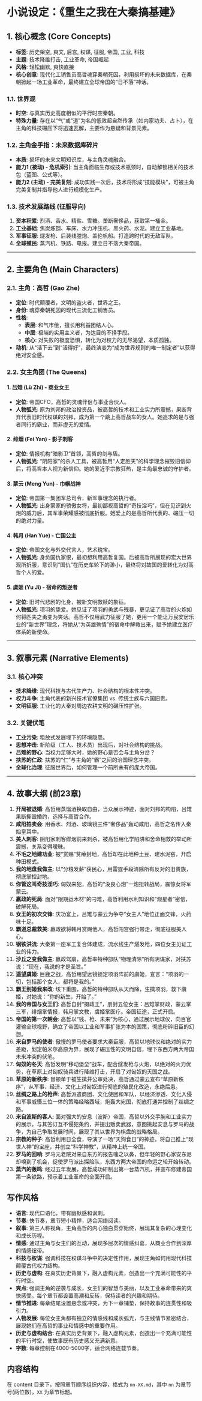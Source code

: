 # 小说设定：《重生之我在大秦搞基建》

## 1. 核心概念 (Core Concepts)

- **标签**: 历史架空, 爽文, 后宫, 权谋, 征服, 帝国, 工业, 科技
- **主题**: 技术降维打击, 工业革命, 帝国崛起
- **风格**: 轻松幽默, 爽快直接
- **核心创意**: 现代化工销售员高哲魂穿秦朝死囚，利用损坏的未来数据库，在秦朝掀起一场工业革命，最终建立全球帝国的“日不落”神话。

### 1.1. 世界观

- **时空**: 与真实历史高度相似的平行时空秦朝。
- **特殊力量**: 存在以“气”或“道”为名的低效超自然传承（如内家功夫、占卜），在主角的科技碾压下将迅速瓦解，主要作为悬疑和背景元素。

### 1.2. 主角金手指：未来数据库碎片

- **本质**: 损坏的未来文明知识库，与主角灵魂融合。
- **能力1 (被动) - 危机索引**: 当主角面临生存或技术瓶颈时，自动解锁相关的技术包（蓝图、公式等）。
- **能力2 (主动) - 完美复刻**: 成功实践一次后，技术将形成“技能模块”，可被主角完美复制并指导他人进行规模化生产。

### 1.3. 技术发展路线 (征服导向)

1.  **资本积累**: 烈酒、香水、精盐、雪糖。垄断奢侈品，获取第一桶金。
2.  **工业基础**: 焦炭炼钢、车床、水力冲压机、黑火药、水泥。建立工业基地。
3.  **军事征服**: 燧发枪、后装线膛炮、盖伦帆船。打造跨时代的无敌军队。
4.  **全球殖民**: 蒸汽机、铁路、电报。建立日不落大秦帝国。

---

## 2. 主要角色 (Main Characters)

### 2.1. 主角：高哲 (Gao Zhe)

- **定位**: 时代颠覆者，文明的盗火者，世界之王。
- **身份**: 魂穿秦朝死囚的现代三流化工销售员。
- **性格**:
    - **表层**: 和气市侩，擅长用利益团结人心。
    - **中层**: 极端的实用主义者，为达目的不择手段。
    - **核心**: 对失败的极度恐惧，转化为对权力的无尽渴望，本质孤独。
- **动机**: 从“活下去”到“活得好”，最终演变为“成为世界规则的唯一制定者”以获得绝对安全感。

### 2.2. 女主角团 (The Queens)

#### 1. 吕雉 (Lü Zhi) - 商业女王

- **定位**: 帝国CFO，高哲的灵魂伴侣与事业合伙人。
- **人物弧光**: 原为刘邦的政治投资品，被高哲的技术和工业实力所震撼，果断背弃代表旧时代权谋的刘邦，成为第一个跳上高哲战车的女人。她追求的是与强者同行的霸业，而非虚无的爱情。

#### 2. 绯烟 (Fei Yan) - 影子刺客

- **定位**: 情报机构“暗影卫”首领，高哲的剑与盾。
- **人物弧光**: “阴阳家”的杀人工具，被高哲用“人定胜天”的科学理念摧毁旧信仰后，将高哲本人视为新信仰。她的爱近乎宗教狂热，是主角最忠诚的守护者。

#### 3. 蒙云 (Meng Yun) - 巾帼战神

- **定位**: 帝国第一集团军总司令，新军事理念的执行者。
- **人物弧光**: 出身蒙家的骄傲女将，最初鄙视高哲的“奇技淫巧”，但在见识到火炮的威力后，其军事荣耀感被彻底折服。她爱上的是高哲所代表的、碾压一切的绝对力量。

#### 4. 韩月 (Han Yue) - 亡国公主

- **定位**: 帝国文化与外交代言人，艺术瑰宝。
- **人物弧光**: 身负国仇家恨，最初想利用高哲复国。后被高哲所展现的宏大世界观所折服，意识到“国仇”在历史车轮下的渺小，最终将对故国的爱转化为对高哲个人的爱。

#### 5. 虞姬 (Yu Ji) - 宿命的叛逆者

- **定位**: 旧时代悲剧的化身，被新文明救赎的象征。
- **人物弧光**: 项羽的挚爱。她见证了项羽的勇武与残暴，更见证了高哲的火炮如何将匹夫之勇变为笑话。高哲不仅用武力征服了她，更用一个能让万民安居乐业的“新世界”理念，将她从“为英雄殉情”的宿命中解救出来，赋予她建立医疗体系的新使命。

---

## 3. 叙事元素 (Narrative Elements)

### 3.1. 核心冲突

- **技术降维**: 现代科技与古代生产力、社会结构的根本性冲突。
- **权力斗争**: 主角代表的新兴技术官僚集团 vs. 传统士族与六国旧贵。
- **文明征服**: 工业化的大秦对周边农耕文明的碾压性扩张。

### 3.2. 关键伏笔

- **工业污染**: 粗放式发展埋下的环境隐患。
- **思想冲击**: 新阶级（工人、技术员）出现后，对社会结构的挑战。
- **吕雉的野心**: 当权力足够大时，她的野心是否会与主角分岔？
- **扶苏的仁政**: 扶苏的“仁”与主角的“霸”之间的治国理念冲突。
- **全球化治理**: 征服世界后，如何管理一个前所未有的庞大帝国。

---

## 4. 故事大纲 (前23章)

1.  **开局被退婚**: 高哲用蒸馏酒换取自由，当众展示神迹，面对刘邦的构陷，吕雉果断撕毁婚约，选择与高哲合作。
2.  **咸阳拍卖会**: 用香水、烈酒、玻璃镜三件“奢侈品”轰动咸阳，高哲之名传入秦始皇耳中。
3.  **美人刺客**: 阴阳家刺客绯烟前来刺杀，被高哲用化学陷阱和舍命相救的举动所震撼，关系变得暧昧。
4.  **不毛之地建功业**: 被“赏赐”贫瘠封地，高哲却在此地种土豆、建水泥窑，开启种田模式。
5.  **我的地盘我做主**: 以“分粮发薪”获民心，用雷霆手段清除所有反对的旧贵族，彻底掌控封地。
6.  **你管这叫奇技淫巧**: 匈奴来犯，高哲的“没良心炮”一炮扭转战局，震惊女将军蒙云。
7.  **嬴政的死局**: 面对“限期运木材”的刁难，高哲利用水利知识和“观星者”密信，破解死局。
8.  **女王的初次交锋**: 庆功宴上，吕雉与蒙云为争夺“女主人”地位正面交锋，火药味十足。
9.  **霸道总裁救美**: 嬴政欲将韩月赏赐他人，高哲闯宫强行带走，彻底征服美人心。
10. **钢铁洪流**: 大秦第一座军工复合体建成，流水线生产燧发枪，四位女主见证工业的伟力。
11. **沙丘之变我做主**: 嬴政驾崩，高哲率特种部队“物理清除”所有阴谋家，对扶苏说：“现在，我说的才是圣旨。”
12. **遥望虞姬**: 巨鹿之战，高哲用望远镜锁定项羽阵前的虞姬，宣言：“项羽的一切，包括那个女人，都将是我的。”
13. **霸王别姬我来改**: 垓下重围，高哲的特种部队从天而降，生擒项羽，救下虞姬，对她说：“你的新生，开始了。”
14. **我的帝国与女王们**: 高哲自封“摄政王”，册封五位女主：吕雉掌财政，蒙云掌三军，绯烟掌情报，韩月掌文教，虞姬掌医疗。帝国征途，正式开启。
15. **帝国的第一次朝会**: 高哲以“钱、枪、未来”为核心，通过展示地球仪，向百官灌输全球视野，确立了帝国以工业和军事扩张为本的国策，彻底粉碎旧臣的幻想。
16. **来自罗马的使者**: 傲慢的罗马使者要求大秦臣服，高哲以地球仪和绝对的实力差距，划定帕米尔高原为界，展现了碾压性的文明自信，埋下东西方两大帝国未来冲突的伏笔。
17. **匈奴的冬天**: 高哲发明“移动堡垒”战车，配合燧发枪与火炮，以绝对的火力优势，在草原上对匈奴骑兵进行降维打击，开启了对匈奴的灭国之战。
18. **草原的新秩序**: 冒顿单于被生擒并公审处决，高哲通过蒙云宣布“草原新秩序”，从军事、经济、文化上对匈奴进行彻底的殖民化改造，永绝后患。
19. **丝绸之路上的枪声**: 高哲派遣商团、文化使团和军队，以经济渗透、文化入侵和军事威慑三位一体的策略经略西域，炮轰大宛国，彻底打通并控制了丝绸之路。
20. **来自波斯的客人**: 面对强大的安息（波斯）帝国，高哲以外交手腕和工业实力的展示，与其签订互不侵犯条约，并提出贩卖武器，意图挑起安息与罗马的战争，为自己争取发展时间，展现了其以世界为棋盘的战略格局。
21. **宗教的种子**: 高哲利用日全食，导演了一场“天狗食日”的神迹，将自己推上“现世人神”的宝座，并创立“科学神教”，从精神上统一帝国。
22. **罗马的回响**: 罗马元老院对来自东方的报告嗤之以鼻，但年轻的野心家安东尼却嗅到了机会，促使罗马派出探险队，东西方两大帝国的命运之轮开始转动。
23. **蒸汽的轰鸣**: 经过五年发展，高哲成功研制出第一台蒸汽机，并宣布修建帝国第一条铁路，预示着工业革命的全面开启。

## 写作风格

- **语言**: 现代口语化，带有幽默感和讽刺。
- **节奏**: 快节奏，章节短小精悍，适合网络阅读。
- **叙事**: 第三人称视角，主角高哲的内心独白贯穿始终，展现其复杂的心理变化和成长历程。
- **情感**: 通过主角与女主们的互动，展现多层次的情感纠葛，从商业合作到深厚的情感纽带。
- **科技与权谋**: 强调科技在权谋斗争中的决定性作用，展现主角如何用现代科技颠覆古代权力结构。
- **历史与虚构**: 在真实历史背景下，融入虚构元素，创造出一个充满可能性的平行时空。
- **爽点**: 强调主角的逆袭与成长，女主们的智慧与美丽，以及工业革命带来的爽快感受。每个章节都设置高潮和反转，保持读者的兴趣和期待。  
- **情节推进**: 每章结尾设置悬念或冲突，为下一章铺垫，保持故事的连贯性和吸引力。
- **人物发展**: 每位女主角都有独立的情感线和成长弧光，与主线情节紧密结合，展现她们在高哲的事业和情感中的重要作用。
- **历史与虚构结合**: 在真实历史背景下，融入虚构元素，创造出一个充满可能性的平行时空，使故事既有历史感又充满新意。
- **字数**: 每章控制在4000-5000字，适合网络连载节奏。

## 内容结构

在 content 目录下，按照章节顺序组织内容，格式为 `nn-XX.md`，其中 `nn` 为章节号(两位数)，`XX` 为章节标题。
